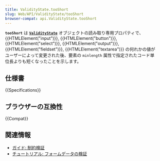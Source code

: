 ```yaml
---
title: ValidityState.tooShort
slug: Web/API/ValidityState/tooShort
browser-compat: api.ValidityState.tooShort
---
```

**`tooShort`** は **[`ValidityState`](/ja/docs/Web/API/ValidityState)** オブジェクトの読み取り専用プロパティで、 {{HTMLElement("input")}}, {{HTMLElement("button")}}, {{HTMLElement("select")}}, {{HTMLElement("output")}}, {{HTMLElement("fieldset")}}, {{HTMLElement("textarea")}} の何れかの値がユーザーによって変更された後、要素の `minlength` 属性で指定されたコード単位長よりも短くなったことを示します。

## 仕様書

{{Specifications}}

## ブラウザーの互換性

{{Compat}}

## 関連情報

- [ガイド: 制約検証](/ja/docs/Web/Guide/HTML/Constraint_validation)
- [チュートリアル: フォームデータの検証](/ja/docs/Learn/Forms/Form_validation)
